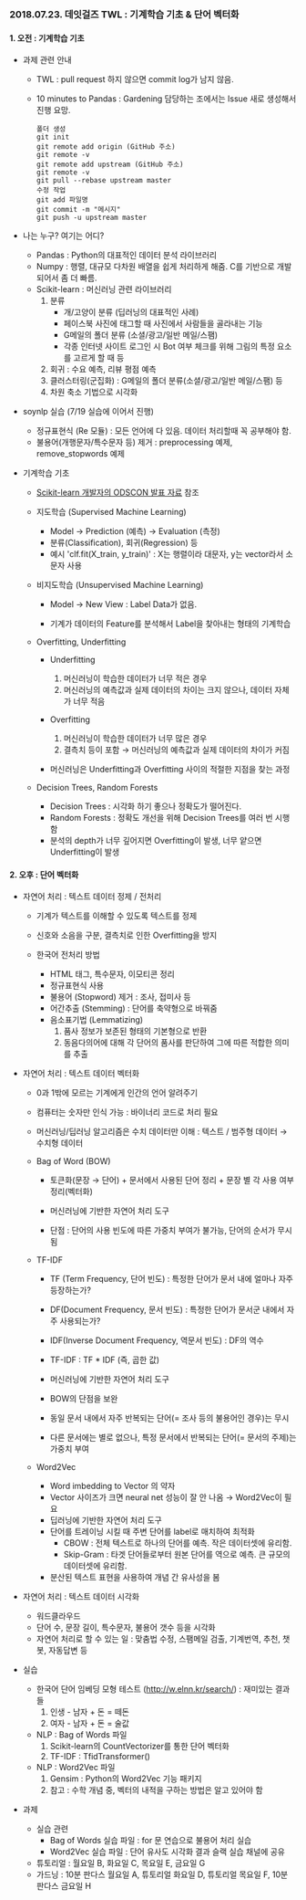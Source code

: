 ### 2018.07.23. 데잇걸즈 TWL : 기계학습 기초 & 단어 벡터화



#### 1. 오전 : 기계학습 기초

- 과제 관련 안내

  - TWL : pull request 하지 않으면 commit log가 남지 않음.

  - 10 minutes to Pandas : Gardening 담당하는 조에서는 Issue 새로 생성해서 진행 요망.

    ~~~
    폴더 생성
    git init
    git remote add origin (GitHub 주소)
    git remote -v
    git remote add upstream (GitHub 주소)
    git remote -v
    git pull --rebase upstream master
    수정 작업
    git add 파일명
    git commit -m "메시지"
    git push -u upstream master
    ~~~

    

- 나는 누구? 여기는 어디?
  - Pandas : Python의 대표적인 데이터 분석 라이브러리
  - Numpy : 행렬, 대규모 다차원 배열을 쉽게 처리하게 해줌. C를 기반으로 개발되어서 좀 더 빠름.
  - Scikit-learn : 머신러닝 관련 라이브러리
    1. 분류 
       - 개/고양이 분류 (딥러닝의 대표적인 사례)
       - 페이스북 사진에 태그할 때 사진에서 사람들을 골라내는 기능
       - G메일의 폴더 분류 (소셜/광고/일반 메일/스팸)
       - 각종 인터넷 사이트 로그인 시 Bot 여부 체크를 위해 그림의 특정 요소를 고르게 할 때 등
    2. 회귀 : 수요 예측, 리뷰 평점 예측
    3. 클러스터링(군집화) : G메일의 폴더 분류(소셜/광고/일반 메일/스팸) 등
    4. 차원 축소 기법으로 시각화



- soynlp 실습 (7/19 실습에 이어서 진행)
  - 정규표현식 (Re 모듈) : 모든 언어에 다 있음. 데이터 처리할때 꼭 공부해야 함.
  - 불용어(개행문자/특수문자 등) 제거 : preprocessing 예제, remove_stopwords 예제



- 기계학습 기초

  - [Scikit-learn 개발자의 ODSCON 발표 자료](https://github.com/amueller/odscon-2015/blob/master/machine-learning-with-scikit-learn-odscon-expanded.pdf) 참조

    

  - 지도학습 (Supervised Machine Learning)

    - Model → Prediction  (예측) → Evaluation (측정)
    - 분류(Classification), 회귀(Regression) 등
    - 예시 'clf.fit(X_train, y_train)' : X는 행렬이라 대문자, y는 vector라서 소문자 사용 

  - 비지도학습 (Unsupervised Machine Learning)

    - Model → New View : Label Data가 없음.

    - 기계가 데이터의 Feature를 분석해서 Label을 찾아내는 형태의 기계학습

      

  - Overfitting, Underfitting

    - Underfitting

      1. 머신러닝이 학습한 데이터가 너무 적은 경우
      2. 머신러닝의 예측값과 실제 데이터의 차이는 크지 않으나, 데이터 자체가 너무 적음

    - Overfitting

      1. 머신러닝이 학습한 데이터가 너무 많은 경우
      2. 결측치 등이 포함 → 머신러닝의 예측값과 실제 데이터의 차이가 커짐

    - 머신러닝은 Underfitting과 Overfitting 사이의 적절한 지점을 찾는 과정

      

  - Decision Trees, Random Forests

    - Decision Trees : 시각화 하기 좋으나 정확도가 떨어진다.
    - Random Forests : 정확도 개선을 위해 Decision Trees를 여러 번 시행함
    - 분석의 depth가 너무 깊어지면 Overfitting이 발생, 너무 얕으면 Underfitting이 발생





#### 2. 오후 : 단어 벡터화

- 자연어 처리 : 텍스트 데이터 정제 / 전처리

  - 기계가 텍스트를 이해할 수 있도록 텍스트를 정제

  - 신호와 소음을 구분, 결측치로 인한 Overfitting을 방지

  - 한국어 전처리 방법

    - HTML 태그, 특수문자, 이모티콘 정리
    - 정규표현식 사용
    - 불용어 (Stopword) 제거 : 조사, 접미사 등
    - 어간추출 (Stemming) : 단어를 축약형으로 바꿔줌
    - 음소표기법 (Lemmatizing) 
      1. 품사 정보가 보존된 형태의 기본형으로 반환
      2. 동음다의어에 대해 각 단어의 품사를 판단하여 그에 따른 적합한 의미를 추출

    

- 자연어 처리 : 텍스트 데이터 벡터화

  - 0과 1밖에 모르는 기계에게 인간의 언어 알려주기

  - 컴퓨터는 숫자만 인식 가능 : 바이너리 코드로 처리 필요

  - 머신러닝/딥러닝 알고리즘은 수치 데이터만 이해 : 텍스트 / 범주형 데이터 → 수치형 데이터

    

  - Bag of Word (BOW)

    - 토큰화(문장 → 단어) + 문서에서 사용된 단어 정리 + 문장 별 각 사용 여부 정리(벡터화)

    - 머신러닝에 기반한 자연어 처리 도구

    - 단점 : 단어의 사용 빈도에 따른 가중치 부여가 불가능, 단어의 순서가 무시됨

      

  - TF-IDF 

    - TF (Term Frequency, 단어 빈도) : 특정한 단어가 문서 내에 얼마나 자주 등장하는가?

    - DF(Document Frequency, 문서 빈도) : 특정한 단어가 문서군 내에서 자주 사용되는가?

    - IDF(Inverse Document Frequency, 역문서 빈도) : DF의 역수

    - TF-IDF : TF * IDF (즉, 곱한 값)

    - 머신러닝에 기반한 자연어 처리 도구

    - BOW의 단점을 보완

    - 동일 문서 내에서 자주 반복되는 단어(= 조사 등의 불용어인 경우)는 무시 

    - 다른 문서에는 별로 없으나, 특정 문서에서 반복되는 단어(= 문서의 주제)는 가중치 부여

      

  - Word2Vec

    - Word imbedding to Vector 의 약자
    - Vector 사이즈가 크면 neural net 성능이 잘 안 나옴 → Word2Vec이 필요
    - 딥러닝에 기반한 자연어 처리 도구
    - 단어를 트레이닝 시킬 때 주변 단어를 label로 매치하여 최적화
      - CBOW : 전체 텍스트로 하나의 단어를 예측. 작은 데이터셋에 유리함.
      - Skip-Gram : 타겟 단어들로부터 원본 단어를 역으로 예측. 큰 규모의 데이터셋에 유리함.
    - 분산된 텍스트 표현을 사용하여 개념 간 유사성을 봄



- 자연어 처리 : 텍스트 데이터 시각화
  - 워드클라우드 
  - 단어 수, 문장 길이, 특수문자, 불용어 갯수 등을 시각화
  - 자연어 처리로 할 수 있는 일 : 맞춤법 수정, 스팸메일 검출, 기계번역, 추천, 챗봇, 자동답변 등



- 실습
  - 한국어 단어 임베딩 모형 테스트 (http://w.elnn.kr/search/) : 재미있는 결과들
    1. 인생 - 남자 + 돈 = 떼돈
    2. 여자 - 남자 + 돈 = 술값
  - NLP : Bag of Words 파일 
    1. Scikit-learn의 CountVectorizer를 통한 단어 벡터화
    2. TF-IDF : TfidTransformer()
  - NLP : Word2Vec 파일
    1. Gensim : Python의 Word2Vec 기능 패키지
    2. 참고 : 수학 개념 중, 벡터의 내적을 구하는 방법은 알고 있어야 함



- 과제
  - 실습 관련 
    - Bag of Words 실습 파일 : for 문 연습으로 불용어 처리 실습
    - Word2Vec 실습 파일 : 단어 유사도 시각화 결과 슬랙 실습 채널에 공유
  - 튜토리얼 : 월요일 B, 화요일 C, 목요일 E, 금요일 G
  - 가드닝 : 10분 판다스 월요일 A, 튜토리얼 화요일 D, 튜토리얼 목요일 F, 10분 판다스 금요일 H
